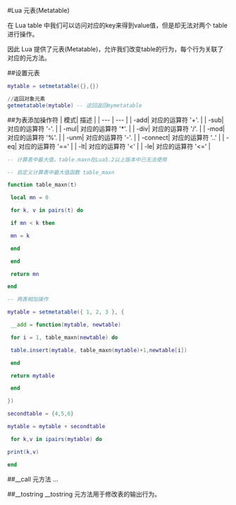 #Lua 元表(Metatable)

在 Lua table 中我们可以访问对应的key来得到value值，但是却无法对两个 table 进行操作。

因此 Lua 提供了元表(Metatable)，允许我们改变table的行为，每个行为关联了对应的元方法。

##设置元表
```lua
mytable = setmetatable({},{})

//返回对象元素
getmetatable(mytable) -- 这回返回mymetatable

```
##为表添加操作符
| 模式| 描述 |
| --- | --- |
| -add| 对应的运算符 '+'. |
| -sub| 对应的运算符 '-'. |
| -mul| 对应的运算符 '*'. |
| -div| 对应的运算符 '/'. |
| -mod| 对应的运算符 '%'. |
| -unm| 对应的运算符 '-'. |
| -connect| 对应的运算符 '..' |
| -eq| 对应的运算符 '==' |
| -lt| 对应的运算符 '<' |
| -le| 对应的运算符 '<=' |
```lua
-- 计算表中最大值，table.maxn在Lua5.2以上版本中已无法使用

-- 自定义计算表中最大值函数 table_maxn

function table_maxn(t)

 local mn = 0

 for k, v in pairs(t) do

 if mn < k then

 mn = k

 end

 end

 return mn

end

-- 两表相加操作

mytable = setmetatable({ 1, 2, 3 }, {

 __add = function(mytable, newtable)

 for i = 1, table_maxn(newtable) do

 table.insert(mytable, table_maxn(mytable)+1,newtable[i])

 end

 return mytable

 end

})

secondtable = {4,5,6}

mytable = mytable + secondtable

 for k,v in ipairs(mytable) do

print(k,v)

end

```
##__call 元方法
...





##__tostring 
__tostring 元方法用于修改表的输出行为。 

